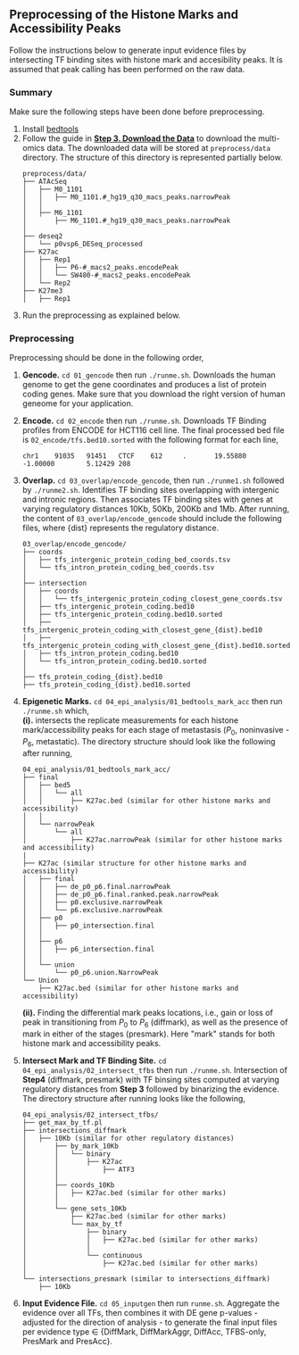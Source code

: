 ## Preprocessing of the Histone Marks and Accessibility Peaks
Follow the instructions below to generate input evidence files by intersecting TF binding sites with histone mark and accesibility peaks.
It is assumed that peak calling has been performed on the raw data.

### Summary
Make sure the following steps have been done before preprocessing.
1. Install [bedtools](https://github.com/sabagh1994/fw-pGENMi/tree/master/README.md#make-venv)
2. Follow the guide in **[Step 3. Download the Data](https://github.com/sabagh1994/fw-pGENMi/blob/master/README.md#download-data)** to download the multi-omics data. The downloaded data will be stored at `preprocess/data` directory. The structure of this directory is represented partially below.
    ```
    preprocess/data/
    ├── ATAcSeq
    │   ├── M0_1101
    │   │   ├── M0_1101.#_hg19_q30_macs_peaks.narrowPeak
    │   │
    │   ├── M6_1101
    │       ├── M6_1101.#_hg19_q30_macs_peaks.narrowPeak
    │
    ├── deseq2
    │   └── p0vsp6_DESeq_processed
    ├── K27ac
    │   ├── Rep1
    │   │   ├── P6-#_macs2_peaks.encodePeak
    │   │   └── SW480-#_macs2_peaks.encodePeak
    │   └── Rep2
    ├── K27me3
    │   ├── Rep1
    ```
3. Run the preprocessing as explained below. 

### Preprocessing
Preprocessing should be done in the following order,
1. **Gencode.** `cd 01_gencode` then run `./runme.sh`. Downloads the human genome to get the gene coordinates and produces a list of protein coding genes. Make sure that you download the right version of human geneome for your application.
2. **Encode.** `cd 02_encode` then run `./runme.sh`. Downloads TF Binding profiles from ENCODE for HCT116 cell line. The final processed bed file is `02_encode/tfs.bed10.sorted` with the following format for each line,
   ```
   chr1    91035   91451   CTCF    612     .       19.55880        -1.00000        5.12429 208
   ```
3. **Overlap.** `cd 03_overlap/encode_gencode`, then run `./runme1.sh` followed by `./runme2.sh`. Identifies TF binding sites overlapping with intergenic and intronic regions. Then associates TF binding sites with genes at varying regulatory distances 10Kb, 50Kb, 200Kb and 1Mb.
After running, the content of `03_overlap/encode_gencode` should include the following files, where {dist} represents the regulatory distance.
    ```
    03_overlap/encode_gencode/
    ├── coords
    │   ├── tfs_intergenic_protein_coding_bed_coords.tsv
    │   └── tfs_intron_protein_coding_bed_coords.tsv
    │
    ├── intersection
    │   ├── coords
    │   │   └── tfs_intergenic_protein_coding_closest_gene_coords.tsv
    │   ├── tfs_intergenic_protein_coding.bed10
    │   ├── tfs_intergenic_protein_coding.bed10.sorted
    │   ├── tfs_intergenic_protein_coding_with_closest_gene_{dist}.bed10
    │   ├── tfs_intergenic_protein_coding_with_closest_gene_{dist}.bed10.sorted
    │   ├── tfs_intron_protein_coding.bed10
    │   └── tfs_intron_protein_coding.bed10.sorted
    │ 
    ├── tfs_protein_coding_{dist}.bed10
    ├── tfs_protein_coding_{dist}.bed10.sorted
    
    ```

4. **Epigenetic Marks.** `cd 04_epi_analysis/01_bedtools_mark_acc` then run `./runme.sh` which,\
   **(i).** intersects the replicate measurements for each histone mark/accessibility peaks for each stage of metastasis ($P_0$, noninvasive - $P_6$, metastatic). The directory structure should look like the following after running,

    ```
    04_epi_analysis/01_bedtools_mark_acc/
    ├── final
    │   ├── bed5
    │   │   └── all
    │   │       ├── K27ac.bed (similar for other histone marks and accessibility)
    │   │       
    │   └── narrowPeak
    │       └── all
    │           ├── K27ac.narrowPeak (similar for other histone marks and accessibility)
    |
    ├── K27ac (similar structure for other histone marks and accessibility)
    │   ├── final
    │   │   ├── de_p0_p6.final.narrowPeak
    │   │   ├── de_p0_p6.final.ranked.peak.narrowPeak
    │   │   ├── p0.exclusive.narrowPeak
    │   │   └── p6.exclusive.narrowPeak
    │   ├── p0
    │   │   ├── p0_intersection.final
    │   │
    │   ├── p6
    │   │   ├── p6_intersection.final
    │   │
    │   └── union
    │       └── p0_p6.union.NarrowPeak
    └── Union
        ├── K27ac.bed (similar for other histone marks and accessibility)
    
    ```

   
   **(ii).** Finding the differential mark peaks locations, i.e., gain or loss of peak in transitioning from $P_0$ to $P_6$ (diffmark), as well as the
      presence of mark in either of the stages (presmark). Here "mark" stands for both histone mark and accessibility peaks.
   
5. **Intersect Mark and TF Binding Site.** `cd 04_epi_analysis/02_intersect_tfbs` then run `./runme.sh`. Intersection of **Step4** (diffmark, presmark) with TF binsing sites computed at varying regulatory distances from **Step 3** followed by binarizing the evidence. The directory structure after running looks like the following,
    ```
    04_epi_analysis/02_intersect_tfbs/
    ├── get_max_by_tf.pl
    ├── intersections_diffmark
    │   ├── 10Kb (similar for other regulatory distances)
    │       ├── by_mark_10Kb
    │       │   └── binary
    │       │       ├── K27ac
    │       │           ├── ATF3
    │       │ 
    │       ├── coords_10Kb
    │       │   ├── K27ac.bed (similar for other marks)
    │       │ 
    │       └── gene_sets_10Kb
    │           ├── K27ac.bed (similar for other marks)
    │           └── max_by_tf
    │               ├── binary
    │               │   ├── K27ac.bed (similar for other marks)
    │               │   
    │               └── continuous
    │                   ├── K27ac.bed (similar for other marks)
    │   
    └── intersections_presmark (similar to intersections_diffmark)
        ├── 10Kb
    
    ```

6. **Input Evidence File.** `cd 05_inputgen` then run `runme.sh`. Aggregate the evidence over all TFs, then combines it with DE gene p-values - adjusted for the direction of analysis - to generate the final input files per evidence type $\in$ {DiffMark, DiffMarkAggr, DiffAcc, TFBS-only, PresMark and PresAcc}.
